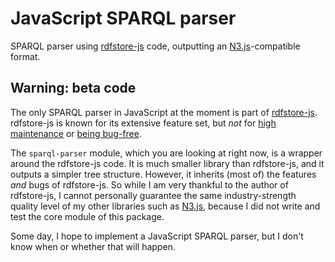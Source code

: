 # JavaScript SPARQL parser

SPARQL parser using [rdfstore-js](https://github.com/antoniogarrote/rdfstore-js) code,
outputting an [N3.js](https://github.com/RubenVerborgh/N3.js)-compatible format.

## Warning: beta code
The only SPARQL parser in JavaScript at the moment is part of [rdfstore-js](https://github.com/antoniogarrote/rdfstore-js).
rdfstore-js is known for its extensive feature set, but _not_ for [high maintenance](https://github.com/antoniogarrote/rdfstore-js/commits/master) or [being bug-free](https://github.com/RubenVerborgh/SPARQL-Parser/issues/1).

The `sparql-parser` module, which you are looking at right now,
is a wrapper around the rdfstore-js code.
It is much smaller library than rdfstore-js,
and it outputs a simpler tree structure.
However, it inherits (most of) the features _and_ bugs of rdfstore-js.
So while I am very thankful to the author of rdfstore-js,
I cannot personally guarantee the same industry-strength quality level of my other libraries
such as [N3.js](https://github.com/RubenVerborgh/N3.js),
because I did not write and test the core module of this package.

Some day, I hope to implement a JavaScript SPARQL parser,
but I don't know when or whether that will happen.
